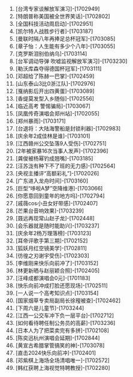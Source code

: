 
1. [台湾专家谈解放军演习]-[1702949]
1. [特朗普称美国被全世界笑话]-[1702802]
1. [全国科技活动周启动]-[1702951]
1. [凯尔特人战胜步行者]-[1703187]
1. [曼联时隔八年再捧足总杯冠军]-[1703085]
1. [章子怡：人生能有多少个八年]-[1703055]
1. [克罗斯泪别伯纳乌]-[1703114]
1. [台军调动导弹 吹嘘监视解放军演习]-[1703230]
1. [勒沃库森夺得德国杯冠军]-[1703111]
1. [邓超给了陈赫一巴掌]-[1702459]
1. [山东泰山3比0浙江队]-[1702976]
1. [戛纳影后开出四黄蛋]-[1703089]
1. [香缇莫发型入乡随俗]-[1702556]
1. [临近高考 警惕骗局]-[1703067]
1. [凤凰传奇演唱会郑州站]-[1702055]
1. [郑州暴雨]-[1703171]
1. [台退将：大陆海警船是封锁利器]-[1702983]
1. [庆余年2成佳林是谁]-[1703101]
1. [江西赣州公交坠落9人受伤]-[1702751]
1. [2年被家暴16次当事人发声]-[1702396]
1. [龚俊被杨幂钓成翘嘴]-[1703185]
1. [汪苏泷有种下不了班的无力感]-[1702564]
1. [央视主播评“高额彩礼”]-[1702026]
1. [广东进入龙舟时间]-[1703160]
1. [巨型“哆啦A梦”空降维港]-[1703066]
1. [你愿意回到童年的地方吗]-[1702794]
1. [戚薇cos小丑女好带感]-[1702407]
1. [芒果台音响效果]-[1703239]
1. [聂远再现常山赵子龙]-[1702448]
1. [会乐器就是随时能助兴]-[1703237]
1. [庆余年2杨万理落榜]-[1703123]
1. [耳帝评歌手第三期]-[1702152]
1. [狐妖月红空镜美学]-[1702811]
1. [彷徨之刃谢宇受伤]-[1702303]
1. [李维刚来快乐向前冲了]-[1703152]
1. [林更新晒与赵丽颖合照]-[1702405]
1. [汪峰成都演唱会0元]-[1701183]
1. [快乐向前冲成打脸还愿现场]-[1702511]
1. [一人说一个高考知识点]-[1703154]
1. [国家烟草专卖局副局长徐㼆被查]-[1702462]
1. [下周六是儿童节]-[1703244]
1. [江西一公交车冲下负一层平台]-[1702712]
1. [如何看待聘任制公务员的高薪]-[1703236]
1. [日本人为了把菜卖完有多拼]-[1702108]
1. [陈奕迅杭州演唱会延期]-[1702844]
1. [黄宣古希腊掌管搞笑的神]-[1703078]
1. [直击2024快乐向前冲]-[1702401]
1. [邓紫棋上海场全场清唱唯一]-[1702572]
1. [韩红获聘上海视觉特聘教授]-[1702280]